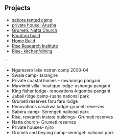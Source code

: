 ## Projects

- [sabora tented camp](https://photos.app.goo.gl/5j8Pj48Qehx25sGM6)
- [private house: Arusha](https://photos.app.goo.gl/aqbMCwSWqK3dguASA)
- [Grumeti: Natta Church](https://photos.app.goo.gl/dnhn1FtjYZYpodN87)
- [Farufaru build](https://photos.app.goo.gl/QGc3NYD8JCh4LqTs8)
- [Home Build](https://photos.app.goo.gl/kQBnF2fP6QG3vkc17)
- [Rise Research Institute](https://photos.app.goo.gl/EyaKMJr9MaYLHZnr7)
- [Rise- kitchen/dining](https://photos.app.goo.gl/wi5suMbq12SkmjVp8)

--

- Ngaresero lake natron camp 2003-04
- Swala camp- tarangire
- Private coastal homes – mwarongo pangani
- Mawimbi villa- boutique lodge-ushongo pangani
- King fisher lodge- renovations-kigombe pangani
- Jabali ridge camp-ruaha national park
- Grumeti reserves faru faru lodge
- Renovations sasakwa lodge-grumeti reserves
- Sabora camp- Serengeti national park
- Rise, research instate buildings- Grumeti reserves
- Natta church- Grumeti reserves
- Private houses- njiro
- Grumeti and beyong camp-serengeti national park
